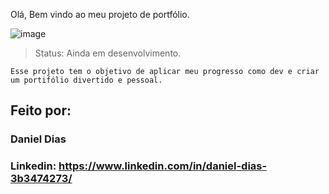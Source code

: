 Olá, Bem vindo ao meu projeto de portfólio.

![image](https://github.com/danielmster56/portifolio_1/assets/93445644/4c66d827-3e7c-4e58-b549-9d1e18a3a944)

> Status: Ainda em desenvolvimento.
```
Esse projeto tem o objetivo de aplicar meu progresso como dev e criar um portifólio divertido e pessoal.

```

## Feito por:

### Daniel Dias

### Linkedin: https://www.linkedin.com/in/daniel-dias-3b3474273/

```
